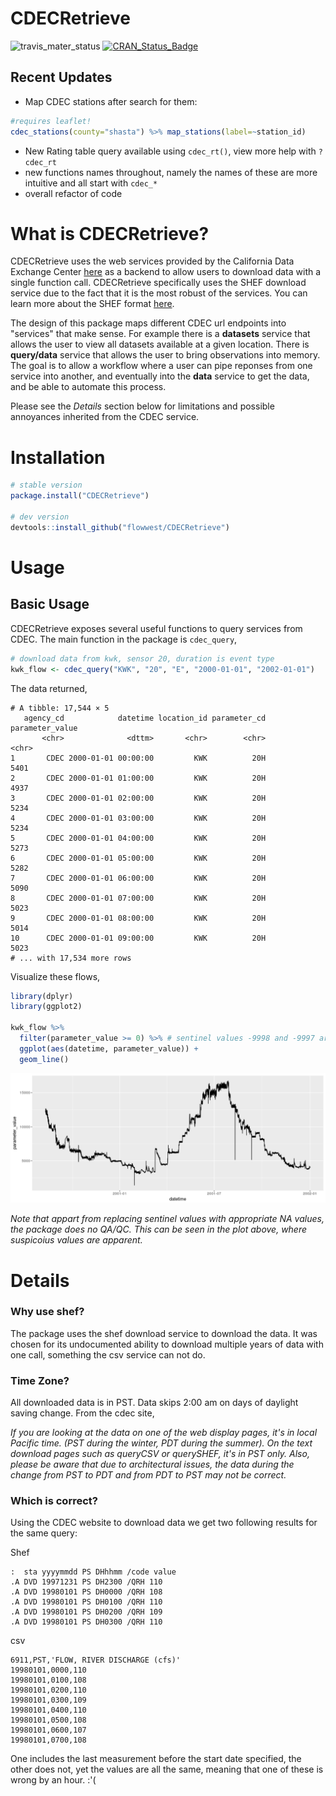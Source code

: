 # CDECRetrieve

![travis_mater_status](https://travis-ci.org/FlowWest/CDECRetrieve.svg?branch=master) [![CRAN_Status_Badge](http://www.r-pkg.org/badges/version/CDECRetrieve)](https://cran.r-project.org/package=CDECRetrieve)

## Recent Updates

* Map CDEC stations after search for them:

```r
#requires leaflet!
cdec_stations(county="shasta") %>% map_stations(label=~station_id)
```
* New Rating table query available using `cdec_rt()`, view more help with `?cdec_rt`
* new functions names throughout, namely the names of these are more intuitive and all start with `cdec_*`
* overall refactor of code


# What is CDECRetrieve?

CDECRetrieve uses the web services provided by the California Data Exchange Center
[here](http://cdec.water.ca.gov/) as a backend to allow users to download 
data with a single function call. CDECRetrieve specifically uses the SHEF download
service due to the fact that it is the most robust of the services. You can learn 
more about the SHEF format [here](http://www.nws.noaa.gov/om/water/resources/SHEF_CodeManual_5July2012.pdf).

The design of this package maps different CDEC url endpoints into "services" that 
make sense. For example there is a **datasets** service that allows the user to 
view all datasets available at a given location. There is **query/data** service
that allows the user to bring observations into memory. The goal is to allow a
workflow where a user can pipe reponses from one service into another, and eventually
into the **data** service to get the data, and be able to automate this process.

Please see the *Details* section below for limitations and possible annoyances 
inherited from the CDEC service.

# Installation 

```r 
# stable version 
package.install("CDECRetrieve")

# dev version
devtools::install_github("flowwest/CDECRetrieve")
```

# Usage 

## Basic Usage 

CDECRetrieve exposes several useful functions to query services from CDEC. 
The main function in the package is `cdec_query`, 

```r 
# download data from kwk, sensor 20, duration is event type
kwk_flow <- cdec_query("KWK", "20", "E", "2000-01-01", "2002-01-01")
```

The data returned,

```
# A tibble: 17,544 × 5
   agency_cd            datetime location_id parameter_cd parameter_value
       <chr>              <dttm>       <chr>        <chr>           <chr>
1       CDEC 2000-01-01 00:00:00         KWK          20H            5401
2       CDEC 2000-01-01 01:00:00         KWK          20H            4937
3       CDEC 2000-01-01 02:00:00         KWK          20H            5234
4       CDEC 2000-01-01 03:00:00         KWK          20H            5234
5       CDEC 2000-01-01 04:00:00         KWK          20H            5273
6       CDEC 2000-01-01 05:00:00         KWK          20H            5282
7       CDEC 2000-01-01 06:00:00         KWK          20H            5090
8       CDEC 2000-01-01 07:00:00         KWK          20H            5023
9       CDEC 2000-01-01 08:00:00         KWK          20H            5014
10      CDEC 2000-01-01 09:00:00         KWK          20H            5023
# ... with 17,534 more rows
```

Visualize these flows,


```r 
library(dplyr)
library(ggplot2)

kwk_flow %>% 
  filter(parameter_value >= 0) %>% # sentinel values -9998 and -9997 are present
  ggplot(aes(datetime, parameter_value)) + 
  geom_line()
```

![kwk](https://raw.githubusercontent.com/FlowWest/CDECRetrieve/master/images/kwk_flow_ts.png)

*Note that appart from replacing sentinel values with appropriate NA values, 
the package does no QA/QC. This can be seen in the plot above, where suspicoius 
values are apparent.*


# Details 


### Why use shef?

The package uses the shef download service to download the data. It was chosen
for its undocumented ability to download multiple years of data with one call,
something the csv service can not do.

### Time Zone?

All downloaded data is in PST. Data skips 2:00 am on days of daylight saving change.
From the cdec site,

*If you are looking at the data on one of the web display pages, it's in local Pacific time. (PST during the
winter, PDT during the summer). On the text download pages such as queryCSV or querySHEF, it's in PST only.
Also, please be aware that due to architectural issues, the data during the change from PST to PDT and from
PDT to PST may not be correct.*


### Which is correct?

Using the CDEC website to download data we get two following results 
for the same query: 

Shef

```
:  sta yyyymmdd PS DHhhmm /code value
.A DVD 19971231 PS DH2300 /QRH 110
.A DVD 19980101 PS DH0000 /QRH 108
.A DVD 19980101 PS DH0100 /QRH 110
.A DVD 19980101 PS DH0200 /QRH 109
.A DVD 19980101 PS DH0300 /QRH 110
```

csv

```
6911,PST,'FLOW, RIVER DISCHARGE (cfs)'
19980101,0000,110
19980101,0100,108
19980101,0200,110
19980101,0300,109
19980101,0400,110
19980101,0500,108
19980101,0600,107
19980101,0700,108
```

One includes the last measurement before the start date specified, the other does not, 
yet the values are all the same, meaning that one of these is wrong
by an hour. :'( 































